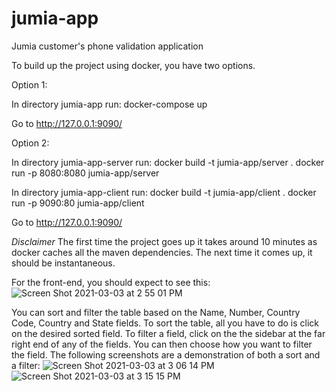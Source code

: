 # jumia-app
Jumia customer's phone validation application

To build up the project using docker, you have two options.

Option 1:

In directory jumia-app run: docker-compose up

Go to http://127.0.0.1:9090/

Option 2:

In directory jumia-app-server run: 
docker build -t jumia-app/server .
docker run -p 8080:8080 jumia-app/server

In directory jumia-app-client run:
docker build -t jumia-app/client .
docker run -p 9090:80 jumia-app/client

Go to http://127.0.0.1:9090/

*Disclaimer* 
The first time the project goes up it takes around 10 minutes as docker caches all the maven dependencies. 
The next time it comes up, it should be instantaneous.

For the front-end, you should expect to see this:
![Screen Shot 2021-03-03 at 2 55 01 PM](https://user-images.githubusercontent.com/59670782/109809654-3dfa7d00-7c31-11eb-9662-1a8246fde8c0.png)

You can sort and filter the table based on the Name, Number, Country Code, Country and State fields. To sort the table, all you have to do is click
on the desired sorted field. To filter a field, click on the the sidebar at the far right end of any of the fields. You can then choose how you want
to filter the field. The following screenshots are a demonstration of both a sort and a filter:
![Screen Shot 2021-03-03 at 3 06 14 PM](https://user-images.githubusercontent.com/59670782/109810767-9da55800-7c32-11eb-8a97-169e909ffefd.png)
![Screen Shot 2021-03-03 at 3 15 15 PM](https://user-images.githubusercontent.com/59670782/109811284-494ea800-7c33-11eb-8a0c-5ff9175319ec.png)
